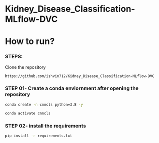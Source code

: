# Kidney_Disease_Classification-MLflow-DVC


# How to run?

### STEPS:

Clone the repository 

```bash
https://github.com/ishvin712/Kidney_Disease_Classification-MLflow-DVC
```
### STEP 01- Create a conda enviornment after opening the repository

```bash
conda create -n cnncls python=3.8 -y
```

```bash
conda activate cnncls
```

### STEP 02- install the requirements
```bash
pip install -r requirements.txt
```